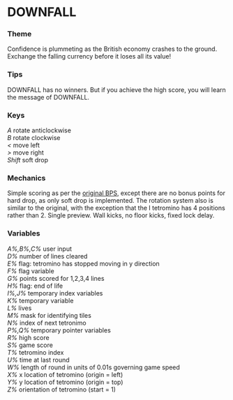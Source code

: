 # DOWNFALL

### Theme

Confidence is plummeting as the British economy crashes to the ground. Exchange the falling currency before it loses all its value!

### Tips

DOWNFALL has no winners. But if you achieve the high score, you will learn the message of DOWNFALL.

### Keys

*A* rotate anticlockwise  
*B* rotate clockwise  
*<* move left  
*>* move right  
*Shift* soft drop

### Mechanics

Simple scoring as per the [original BPS](https://tetris.wiki/Scoring), except there are no bonus points for hard drop, as only soft drop is implemented. The rotation system also is similar to the original, with the exception that the I tetromino has 4 positions rather than 2. Single preview. Wall kicks, no floor kicks, fixed lock delay.

### Variables

*A%,B%,C%* user input  
*D%* number of lines cleared  
*E%* flag: tetromino has stopped moving in y direction  
*F%* flag variable  
*G%* points scored for 1,2,3,4 lines  
*H%* flag: end of life  
*I%,J%* temporary index variables  
*K%* temporary variable  
*L%* lives  
*M%* mask for identifying tiles  
*N%* index of next tetronimo  
*P%,Q%* temporary pointer variables  
*R%* high score  
*S%* game score  
*T%* tetromino index  
*U%* time at last round  
*W%* length of round in units of 0.01s governing game speed  
*X%* x location of tetromino (origin = left)  
*Y%* y location of tetromino (origin = top)  
*Z%* orientation of tetromino (start = 1)  
